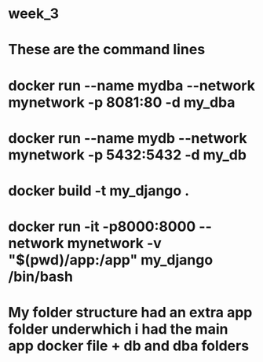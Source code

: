 # week_3

# These are the command lines

# docker run --name mydba --network mynetwork -p 8081:80 -d my_dba
# docker run --name mydb --network mynetwork -p 5432:5432 -d my_db


# docker build -t my_django .
# docker run -it -p8000:8000 --network mynetwork -v "$(pwd)/app:/app" my_django /bin/bash

# My folder structure had an extra app folder underwhich i had the main app docker file + db and dba folders

